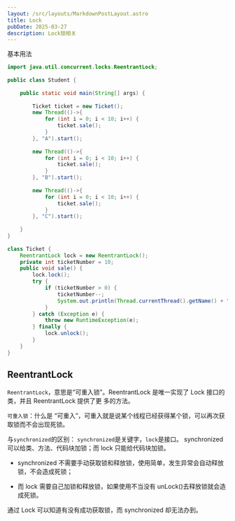 ```yaml
---
layout: /src/layouts/MarkdownPostLayout.astro
title: Lock
pubDate: 2025-03-27
description: Lock锁相关
---
```

基本用法

```Java
import java.util.concurrent.locks.ReentrantLock;  
  
public class Student {  
  
    public static void main(String[] args) {  
  
        Ticket ticket = new Ticket();  
        new Thread(()->{  
            for (int i = 0; i < 10; i++) {  
                ticket.sale();  
            }  
        }, "A").start();  
  
        new Thread(()->{  
            for (int i = 0; i < 10; i++) {  
                ticket.sale();  
            }  
        }, "B").start();  
  
        new Thread(()->{  
            for (int i = 0; i < 10; i++) {  
                ticket.sale();  
            }  
        }, "C").start();  
  
    }  
}  
  
class Ticket {  
    ReentrantLock lock = new ReentrantLock();  
    private int ticketNumber = 10;  
    public void sale() {  
        lock.lock();  
        try {  
            if (ticketNumber > 0) {  
                ticketNumber--;  
                System.out.println(Thread.currentThread().getName() + " sale ticket " + ticketNumber);  
            }  
        } catch (Exception e) {  
            throw new RuntimeException(e);  
        } finally {  
            lock.unlock();  
        }  
    }  
}
```

##  ReentrantLock

`ReentrantLock`，意思是“可重入锁”。ReentrantLock 是唯一实现了 Lock 接口的类，并且 ReentrantLock 提供了更 多的方法。

`可重入锁`：什么是 “可重入”，可重入就是说某个线程已经获得某个锁，可以再次获取锁而不会出现死锁。

与`synchronized`的区别：
`synchronized`是关键字，`lock`是接口。
synchronized 可以给类、方法、代码块加锁；而 lock 只能给代码块加锁。

- synchronized 不需要手动获取锁和释放锁，使用简单，发生异常会自动释放锁，不会造成死锁；
    
- 而 lock 需要自己加锁和释放锁，如果使用不当没有 unLock()去释放锁就会造成死锁。
    

通过 Lock 可以知道有没有成功获取锁，而 synchronized 却无法办到。